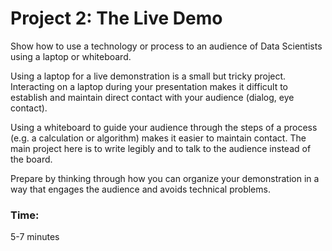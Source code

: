 
# Project 2: The Live Demo

Show how to use a technology or process to an audience of Data Scientists using a laptop or whiteboard. 

Using a laptop for a live demonstration is a small but tricky project. Interacting on a laptop during your presentation makes it difficult to establish and maintain direct contact with your audience (dialog, eye contact). 

Using a whiteboard to guide your audience through the steps of a process (e.g. a calculation or algorithm) makes it easier to maintain contact. The main project here is to write legibly and to talk to the audience instead of the board.

Prepare by thinking through how you can organize your demonstration in a way that engages the audience and avoids technical problems.

### Time:

5-7 minutes
